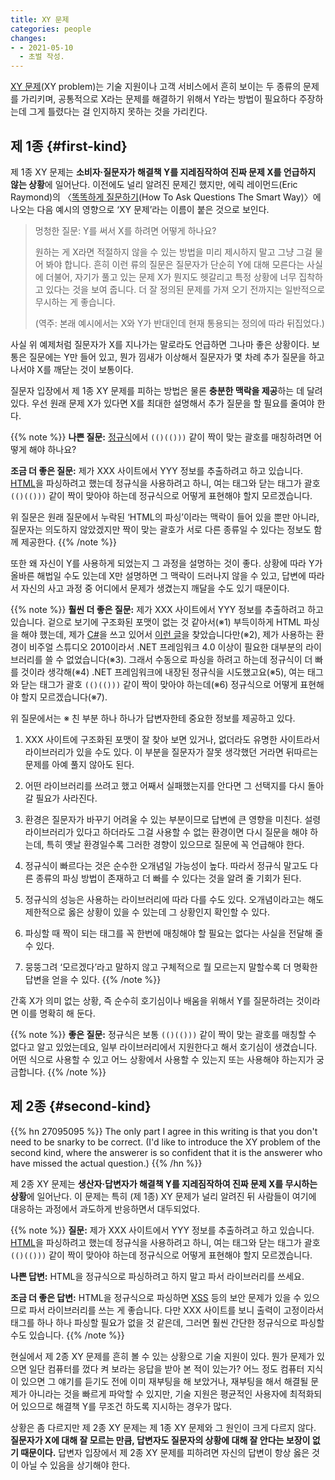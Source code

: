 ```yaml
---
title: XY 문제
categories: people
changes:
- - 2021-05-10
  - 초벌 작성.
---
```


[XY 문제](https://en.wikipedia.org/wiki/XY_problem)(XY problem)는 기술 지원이나 고객 서비스에서 흔히 보이는 두 종류의 문제를 가리키며,
공통적으로 X라는 문제를 해결하기 위해서 Y라는 방법이 필요하다 주장하는데 그게 틀렸다는 걸 인지하지 못하는 것을 가리킨다.

## 제 1종 {#first-kind}

제 1종 XY 문제는 **소비자·질문자가 해결책 Y를 지레짐작하여 진짜 문제 X를 언급하지 않는 상황**에 일어난다.
이전에도 널리 알려진 문제긴 했지만,
에릭 레이먼드(Eric Raymond)의 〈[똑똑하게 질문하기](http://www.catb.org/~esr/faqs/smart-questions.html#idm557)(How To Ask Questions The Smart Way)〉에 나오는 다음 예시의 영향으로 ‘XY 문제’라는 이름이 붙은 것으로 보인다.

> 멍청한 질문: Y를 써서 X를 하려면 어떻게 하나요?
>
> 원하는 게 X라면 적절하지 않을 수 있는 방법을 미리 제시하지 말고 그냥 그걸 물어 봐야 합니다.
> 흔히 이런 류의 질문은 질문자가 단순히 Y에 대해 모른다는 사실에 더불어,
> 자기가 풀고 있는 문제 X가 뭔지도 헷갈리고 특정 상황에 너무 집착하고 있다는 것을 보여 줍니다.
> 더 잘 정의된 문제를 가져 오기 전까지는 일반적으로 무시하는 게 좋습니다.
>
> (역주: 본래 예시에서는 X와 Y가 반대인데 현재 통용되는 정의에 따라 뒤집었다.)

사실 위 예제처럼 질문자가 X를 지나가는 말로라도 언급하면 그나마 좋은 상황이다.
보통은 질문에는 Y만 들어 있고,
뭔가 낌새가 이상해서 질문자가 몇 차례 추가 질문을 하고 나서야 X를 깨닫는 것이 보통이다.

질문자 입장에서 제 1종 XY 문제를 피하는 방법은 물론 **충분한 맥락을 제공**하는 데 달려 있다.
우선 원래 문제 X가 있다면 X를 최대한 설명해서 추가 질문을 할 필요를 줄여야 한다.

{{% note %}}
**나쁜 질문:**
[정규식](regular-expression)에서 `(()(()))` 같이 짝이 맞는 괄호를 매칭하려면 어떻게 해야 하나요?

**조금 더 좋은 질문:**
제가 XXX 사이트에서 YYY 정보를 추출하려고 하고 있습니다.
[HTML]()을 파싱하려고 했는데 정규식을 사용하려고 하니,
여는 태그와 닫는 태그가 괄호 `(()(()))` 같이 짝이 맞아야 하는데 정규식으로 어떻게 표현해야 할지 모르겠습니다.

위 질문은 원래 질문에서 누락된 ‘HTML의 파싱’이라는 맥락이 들어 있을 뿐만 아니라,
질문자는 의도하지 않았겠지만 짝이 맞는 괄호가 서로 다른 종류일 수 있다는 정보도 함께 제공한다.
{{% /note %}}

또한 왜 자신이 Y를 사용하게 되었는지 그 과정을 설명하는 것이 좋다.
상황에 따라 Y가 올바른 해법일 수도 있는데 X만 설명하면 그 맥락이 드러나지 않을 수 있고,
답변에 따라서 자신의 사고 과정 중 어디에서 문제가 생겼는지 깨달을 수도 있기 때문이다.

{{% note %}}
**훨씬 더 좋은 질문:**
제가 XXX 사이트에서 YYY 정보를 추출하려고 하고 있습니다.
겉으로 보기에 구조화된 포맷이 없는 것 같아서(※1) 부득이하게 HTML 파싱을 해야 했는데,
제가 [C#](csharp-language)을 쓰고 있어서 [이런 글](https://forcewake.me/how-to-parse-html-in-dotnet/)을 찾았습니다만(※2),
제가 사용하는 환경이 비주얼 스튜디오 2010이라서 .NET 프레임워크 4.0 이상이 필요한 대부분의 라이브러리를 쓸 수 없었습니다(※3).
그래서 수동으로 파싱을 하려고 하는데 정규식이 더 빠를 것이라 생각해(※4) .NET 프레임워크에 내장된 정규식을 시도했고요(※5),
여는 태그와 닫는 태그가 괄호 `(()(()))` 같이 짝이 맞아야 하는데(※6) 정규식으로 어떻게 표현해야 할지 모르겠습니다(※7).

위 질문에서는 ※ 친 부분 하나 하나가 답변자한테 중요한 정보를 제공하고 있다.

1. XXX 사이트에 구조화된 포맷이 잘 찾아 보면 있거나,
   없더라도 유명한 사이트라서 라이브러리가 있을 수도 있다.
   이 부분을 질문자가 잘못 생각했던 거라면 뒤따르는 문제를 아예 풀지 않아도 된다.

2. 어떤 라이브러리를 쓰려고 했고 어째서 실패했는지를 안다면 그 선택지를 다시 돌아갈 필요가 사라진다.

3. 환경은 질문자가 바꾸기 어려울 수 있는 부분이므로 답변에 큰 영향을 미친다.
   설령 라이브러리가 있다고 하더라도 그걸 사용할 수 없는 환경이면 다시 질문을 해야 하는데,
   특히 옛날 환경일수록 그러한 경향이 있으므로 질문에 꼭 언급해야 한다.

4. 정규식이 빠르다는 것은 순수한 오개념일 가능성이 높다.
   따라서 정규식 말고도 다른 종류의 파싱 방법이 존재하고 더 빠를 수 있다는 것을 알려 줄 기회가 된다.

5. 정규식의 성능은 사용하는 라이브러리에 따라 다를 수도 있다.
   오개념이라고는 해도 제한적으로 옳은 상황이 있을 수 있는데 그 상황인지 확인할 수 있다.

6. 파싱할 때 짝이 되는 태그를 꼭 한번에 매칭해야 할 필요는 없다는 사실을 전달해 줄 수 있다.

7. 뭉뚱그려 ‘모르겠다’라고 말하지 않고 구체적으로 뭘 모르는지 말할수록 더 명확한 답변을 얻을 수 있다.
{{% /note %}}

간혹 X가 의미 없는 상황,
즉 순수히 호기심이나 배움을 위해서 Y를 질문하려는 것이라면 이를 명확히 해 둔다.

{{% note %}}
**좋은 질문:**
정규식은 보통 `(()(()))` 같이 짝이 맞는 괄호를 매칭할 수 없다고 알고 있었는데요,
일부 라이브러리에서 지원한다고 해서 호기심이 생겼습니다.
어떤 식으로 사용할 수 있고 어느 상황에서 사용할 수 있는지 또는 사용해야 하는지가 궁금합니다.
{{% /note %}}

## 제 2종 {#second-kind}

{{% hn 27095095 %}}
 The only part I agree in this writing is that you don't need to be snarky to be correct. (I'd like to introduce the XY problem of the second kind, where the answerer is so confident that it is the answerer who have missed the actual question.)
{{% /hn %}}

제 2종 XY 문제는 **생산자·답변자가 해결책 Y를 지레짐작하여 진짜 문제 X를 무시하는 상황**에 일어난다.
이 문제는 특히 (제 1종) XY 문제가 널리 알려진 뒤 사람들이 여기에 대응하는 과정에서 과도하게 반응하면서 대두되었다.

{{% note %}}
**질문:**
제가 XXX 사이트에서 YYY 정보를 추출하려고 하고 있습니다.
[HTML]()을 파싱하려고 했는데 정규식을 사용하려고 하니,
여는 태그와 닫는 태그가 괄호 `(()(()))` 같이 짝이 맞아야 하는데 정규식으로 어떻게 표현해야 할지 모르겠습니다.

**나쁜 답변:**
HTML을 정규식으로 파싱하려고 하지 말고 파서 라이브러리를 쓰세요.

**조금 더 좋은 답변:**
HTML을 정규식으로 파싱하면 [XSS](cross-site-scripting) 등의 보안 문제가 있을 수 있으므로 파서 라이브러리를 쓰는 게 좋습니다.
다만 XXX 사이트를 보니 출력이 고정이라서 태그를 하나 하나 파싱할 필요가 없을 것 같은데,
그러면 훨씬 간단한 정규식으로 파싱할 수도 있습니다.
{{% /note %}}

현실에서 제 2종 XY 문제를 흔히 볼 수 있는 상황으로 기술 지원이 있다.
뭔가 문제가 있으면 일단 컴퓨터를 껐다 켜 보라는 응답을 받아 본 적이 있는가?
어느 정도 컴퓨터 지식이 있으면 그 얘기를 듣기도 전에 이미 재부팅을 해 보았거나,
재부팅을 해서 해결될 문제가 아니라는 것을 빠르게 파악할 수 있지만,
기술 지원은 평균적인 사용자에 최적화되어 있으므로 해결책 Y를 무조건 하도록 지시하는 경우가 많다.

상황은 좀 다르지만 제 2종 XY 문제는 제 1종 XY 문제와 그 원인이 크게 다르지 않다.
**질문자가 X에 대해 잘 모르는 만큼,
답변자도 질문자의 상황에 대해 잘 안다는 보장이 없기 때문이다.**
답변자 입장에서 제 2종 XY 문제를 피하려면 자신의 답변이 항상 옳은 것이 아닐 수 있음을 상기해야 한다.

